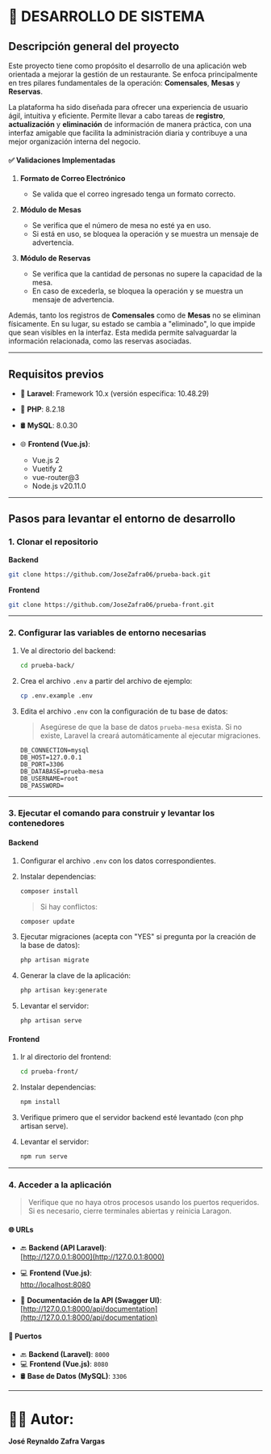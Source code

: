 # 📌 DESARROLLO DE SISTEMA

## Descripción general del proyecto

Este proyecto tiene como propósito el desarrollo de una aplicación web orientada a mejorar la gestión de un restaurante. Se enfoca principalmente 
en tres pilares fundamentales de la operación: **Comensales**, **Mesas** y **Reservas**.

La plataforma ha sido diseñada para ofrecer una experiencia de usuario ágil, intuitiva y eficiente. Permite llevar a cabo tareas de **registro**, **actualización** y **eliminación** de información de manera práctica, con una interfaz amigable que facilita la administración diaria y 
contribuye a una mejor organización interna del negocio.

#### ✅ Validaciones Implementadas

1. **Formato de Correo Electrónico**  
   - Se valida que el correo ingresado tenga un formato correcto.

2. **Módulo de Mesas**  
   - Se verifica que el número de mesa no esté ya en uso.  
   - Si está en uso, se bloquea la operación y se muestra un mensaje de advertencia.

3. **Módulo de Reservas**  
   - Se verifica que la cantidad de personas no supere la capacidad de la mesa.  
   - En caso de excederla, se bloquea la operación y se muestra un mensaje de advertencia.

Además, tanto los registros de **Comensales** como de **Mesas** no se eliminan físicamente. En su lugar, su estado se cambia a "eliminado", 
lo que impide que sean visibles en la interfaz. Esta medida permite salvaguardar la información relacionada, como las reservas asociadas.

---

## Requisitos previos

- 🚀 **Laravel**: Framework 10.x (versión específica: 10.48.29)  
- 🐘 **PHP**: 8.2.18  
- 🛢️ **MySQL**: 8.0.30  

- 🌐 **Frontend (Vue.js)**:
  - Vue.js 2
  - Vuetify 2
  - vue-router@3
  - Node.js v20.11.0

---

## Pasos para levantar el entorno de desarrollo

### 1. Clonar el repositorio

**Backend**  
```bash
git clone https://github.com/JoseZafra06/prueba-back.git
```

**Frontend**  
```bash
git clone https://github.com/JoseZafra06/prueba-front.git
```

---

### 2. Configurar las variables de entorno necesarias

1. Ve al directorio del backend:
   ```bash
   cd prueba-back/
   ```

2. Crea el archivo `.env` a partir del archivo de ejemplo:
   ```bash
   cp .env.example .env
   ```

3. Edita el archivo `.env` con la configuración de tu base de datos:
   > Asegúrese de que la base de datos `prueba-mesa` exista. Si no existe, Laravel la creará automáticamente al ejecutar migraciones.

   ```env
   DB_CONNECTION=mysql
   DB_HOST=127.0.0.1
   DB_PORT=3306
   DB_DATABASE=prueba-mesa
   DB_USERNAME=root
   DB_PASSWORD=
   ```

---

### 3. Ejecutar el comando para construir y levantar los contenedores

#### **Backend**

1. Configurar el archivo `.env` con los datos correspondientes.

2. Instalar dependencias:  
   ```bash
   composer install
   ```

   > Si hay conflictos:
   ```bash
   composer update
   ```

3. Ejecutar migraciones (acepta con "YES" si pregunta por la creación de la base de datos): 
   ```bash
   php artisan migrate
   ```

4. Generar la clave de la aplicación:  
   ```bash
   php artisan key:generate
   ```

5. Levantar el servidor:  
   ```bash
   php artisan serve
   ```

#### **Frontend**

1. Ir al directorio del frontend:  
   ```bash
   cd prueba-front/
   ```

2. Instalar dependencias:  
   ```bash
   npm install
   ```
3. Verifique primero que el servidor backend esté levantado (con php artisan serve).

4. Levantar el servidor:  
   ```bash
   npm run serve
   ```

---

### 4. Acceder a la aplicación

> Verifique que no haya otros procesos usando los puertos requeridos. Si es necesario, cierre terminales abiertas y reinicia Laragon.

#### 🌐 URLs

- 🔙 **Backend (API Laravel)**:  
  [http://127.0.0.1:8000](http://127.0.0.1:8000)

- 💻 **Frontend (Vue.js)**:  
  [http://localhost:8080](http://localhost:8080)

- 📄 **Documentación de la API (Swagger UI)**:  
  [http://127.0.0.1:8000/api/documentation](http://127.0.0.1:8000/api/documentation)

#### 🔢 Puertos

- 🔙 **Backend (Laravel)**: `8000`  
- 💻 **Frontend (Vue.js)**: `8080`  
- 🛢️ **Base de Datos (MySQL)**: `3306`

---

# 👨‍💻 Autor:
**José Reynaldo Zafra Vargas**
